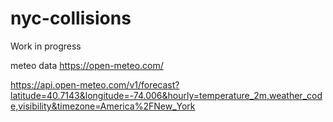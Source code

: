 # nyc-collisions

Work in progress


meteo data 
https://open-meteo.com/


https://api.open-meteo.com/v1/forecast?latitude=40.7143&longitude=-74.006&hourly=temperature_2m,weather_code,visibility&timezone=America%2FNew_York
